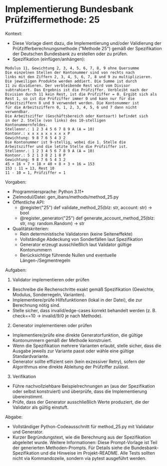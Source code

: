 # Implementierung Bundesbank Prüfziffermethode: 25

Kontext:
- Diese Vorlage dient dazu, die Implementierung und/oder Validierung der Prüfzifferberechnungsmethode ("Methode 25") gemäß der Spezifikation der Deutschen Bundesbank zu erstellen oder zu prüfen.
- Spezifikation (einfügen/anhängen):

```Text
Modulus 11, Gewichtung 2, 3, 4, 5, 6, 7, 8, 9 ohne Quersumme
Die einzelnen Stellen der Kontonummer sind von rechts nach
links mit den Ziffern 2, 3, 4, 5, 6, 7, 8 und 9 zu multiplizieren.
Die jeweiligen Produkte werden addiert. Die Summe ist durch
11 zu dividieren. Der verbleibende Rest wird vom Divisor
subtrahiert. Das Ergebnis ist die Prüfziffer. Verbleibt nach der
Division durch 11 kein Rest, ist die Prüfziffer = 0. Ergibt sich als
Rest 1, so ist die Prüfziffer immer 0 und kann nur für die
Arbeitsziffern 8 und 9 verwendet werden. Die Kontonummer ist
für die Arbeitsziffern 0, 1, 2, 3, 4, 5, 6 und 7 dann nicht
verwendbar.
Die Arbeitsziffer (Geschäftsbereich oder Kontoart) befindet sich
in der 2. Stelle (von links) des 10-stelligen
Kontonummernfeldes.
Stellennr.: 1 2 3 4 5 6 7 8 9 A (A = 10)
Kontonr.: x x x x x x x x x P
Gewichtung: 9 8 7 6 5 4 3 2
Die Kontonummer ist 9-stellig, wobei die 1. Stelle die
Arbeitsziffer und die letzte Stelle die Prüfziffer ist.
Stellennr.: 1 2 3 4 5 6 7 8 9 A (A = 10)
Kontonr.: 5 2 1 3 8 2 1 8 P
Gewichtung: 9 8 7 6 5 4 3 2
45 + 16 + 7 + 18 + 40 + 8 + 3 + 16 = 153
153 : 11 = 13, Rest 10
11 - 10 = 1, Prüfziffer = 1
```

Vorgaben:
- Programmiersprache: Python 3.11+
- Zielmodul/Datei: gen_ibans/methods/method_25.py
- Öffentliche API:
  - @register("25") def validate_method_25(blz: str, account: str) -> bool
  - @register_generator("25") def generate_account_method_25(blz: str, rng: random.Random) -> str
- Qualitätskriterien:
  - Rein deterministische Validatoren (keine Seiteneffekte)
  - Vollständige Abdeckung von Sonderfällen laut Spezifikation
  - Generator erzeugt ausschließlich laut Validator gültige Kontonummern
  - Berücksichtige führende Nullen und eventuelle Längen-/Segmentregeln

Aufgaben:
1) Validator implementieren oder prüfen
- Beschreibe die Rechenschritte exakt gemäß Spezifikation (Gewichte, Modulus, Sonderregeln, Varianten).
- Implementiere/prüfe Hilfsfunktionen (lokal in der Datei), die zur Berechnung nötig sind.
- Stelle sicher, dass invalid/edge-cases korrekt behandelt werden (z. B. check==10 -> invalid/9/0 je nach Methode).

2) Generator implementieren oder prüfen
- Implementiere/prüfe eine direkte Generatorfunktion, die gültige Kontonummern gemäß der Methode konstruiert.
- Wenn die Spezifikation mehrere Varianten erlaubt, stelle sicher, dass die Ausgabe jeweils zur Variante passt oder wähle eine gültige Standardvariante.
- Generator sollte effizient sein (kein exzessiver Retry), sofern der Algorithmus eine direkte Ableitung der Prüfziffer zulässt.

3) Verifikation
- Führe nachvollziehbare Beispielrechnungen an (aus der Spezifikation oder selbst konstruiert) und überprüfe, dass die Implementierung übereinstimmt.
- Prüfe, dass der Generator ausschließlich Werte produziert, die der Validator als gültig einstuft.

Abgabe:
- Vollständiger Python-Codeausschnitt für method_25.py mit Validator und Generator.
- Kurzer Begründungstext, wie die Berechnung aus der Spezifikation abgeleitet wurde.
Weitere Informationen: Diese Prompt-Vorlage ist Teil der generierten Methoden-Prompts. Für Details siehe die Bundesbank-Spezifikation und die Hinweise im Projekt-README.
Alle Tests sollten nicht via Kommandozeile, sondern via pytest ausgeführt werden.
